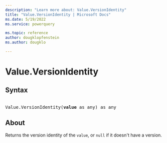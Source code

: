 ```yaml
---
description: "Learn more about: Value.VersionIdentity"
title: "Value.VersionIdentity | Microsoft Docs"
ms.date: 5/19/2022
ms.service: powerquery

ms.topic: reference
author: dougklopfenstein
ms.author: dougklo

---
```

# Value.VersionIdentity

## Syntax

<pre> 
Value.VersionIdentity(<b>value</b> as any) as any
</pre>

## About

Returns the version identity of the `value`, or `null` if it doesn't have a version.
